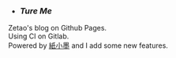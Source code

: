 - ### _Ture Me_  
Zetao's blog on Github Pages.    
Using CI on Gitlab.  
Powered by [紙小墨](https://github.com/inkProject/ink/) and I add some new features.
